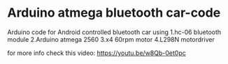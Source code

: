 # Arduino atmega bluetooth car-code
Arduino code for Android controlled bluetooth car
using 
1.hc-06 bluetooth module
2.Arduino atmega 2560
3.x4 60rpm motor
4.L298N motordriver

for more info check this video: https://youtu.be/w8Qb-0et0pc
